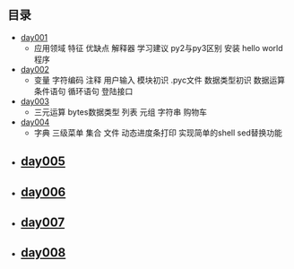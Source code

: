## 目录 ##
- [day001](https://github.com/liuxingrichu/python_lesson_notes/blob/master/basic/day001.md)
	- 应用领域 特征 优缺点 解释器 学习建议 py2与py3区别 安装 hello world程序
- [day002](https://github.com/liuxingrichu/python_lesson_notes/blob/master/basic/day002.md)
	- 变量 字符编码 注释 用户输入 模块初识 .pyc文件 数据类型初识 数据运算 条件语句 循环语句 登陆接口
- [day003](https://github.com/liuxingrichu/python_lesson_notes/blob/master/basic/day003.md)
	- 三元运算 bytes数据类型 列表 元组 字符串 购物车
- [day004](https://github.com/liuxingrichu/python_lesson_notes/blob/master/basic/day004.md)
	- 字典 三级菜单 集合 文件 动态进度条打印 实现简单的shell sed替换功能
- [day005](https://github.com/liuxingrichu/python_lesson_notes/blob/master/basic/day005.md)
	- 
- [day006](https://github.com/liuxingrichu/python_lesson_notes/blob/master/basic/day006.md)
	- 
- [day007](https://github.com/liuxingrichu/python_lesson_notes/blob/master/basic/day007.md)
	- 
- [day008](https://github.com/liuxingrichu/python_lesson_notes/blob/master/basic/day008.md)
	- 